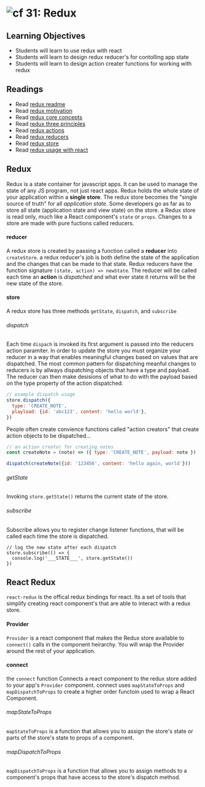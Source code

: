 ![cf](http://i.imgur.com/7v5ASc8.png) 31: Redux
===

## Learning Objectives
* Students will learn to use redux with react 
* Students will learn to design redux reducer's for contolling app state
* Students will learn to design action creater functions for working with redux

## Readings
* Read [redux readme](http://redux.js.org/)
* Read [redux motivation](http://redux.js.org/docs/introduction/Motivation.html)
* Read [redux core concepts](http://redux.js.org/docs/introduction/CoreConcepts.html)
* Read [redux three principles](http://redux.js.org/docs/introduction/ThreePrinciples.html)
* Read [redux actions](http://redux.js.org/docs/basics/Actions.html)
* Read [redux reducers](http://redux.js.org/docs/basics/Reducers.html)
* Read [redux store](http://redux.js.org/docs/basics/Store.html)
* Read [redux usage with react](http://redux.js.org/docs/basics/UsageWithReact.html)

## Redux
Redux is a state container for javascript apps. It can be used to manage the state of any JS program, not just react apps. Redux holds the whole state of your application within a **single store**. The redux store becomes the "single source of truth" for all *application state*. Some developers go as far as to store all state (application state and view state) on the store. a Redux store is read only, much like a React component's `state` or `props`. Changes to a store are made with pure fuctions called reducers.

#### reducer
A redux store is created by passing a function called a **reducer** into `createStore`. a redux reducer's job is both define the state of the application and the changes that can be made to that state. Redux reducers have the function signature `(state, action) => newState`. The reducer will be called each time an **action** is _dispatched_ and what ever state it returns will be the new state of the store. 

#### store 
A redux store has three methods `getState`, `dispatch`, and `subscribe`

###### dispatch
Each time `dispach` is invoked its first argument is passed into the reducers action paramiter. In order to update the store you must organize your reducer in a way that enables meaningful changes based on values that are dispatched. The most common pattern for dispatching meanful changes to reducers is by allways dispatching objects that have a type and payload. The reducer can then make desisions of what to do with the payload based on the type property of the action dispatched.  

``` javascript
// example dispatch usage
store.dispatch({
  type: 'CREATE_NOTE',
  playload: {id: 'abc123', content: 'hello world'},
})
```
People often create convience functions called "action creators" that create action objects to be dispatched...  
``` javascript
// an action creator for creating notes
const createNote = (note) => ({ type: 'CREATE_NOTE', payload: note })

dispatch(createNote({id: '123456', content: 'hello again, world'}))
```
 
###### getState 
Invoking `store.getState()` returns the current state of the store.

###### subscribe
Subscribe allows you to register change listener functions, that will be called each time the store is dispatched.
```
// log the new state after each dispatch
store.subscribe(() => {
  console.log('___STATE___', store.getState())
})
```

## React Redux 
`react-redux` is the offical redux bindings for react. Its a set of tools that simplify creating react component's that are able to interact with a redux store.

#### Provider 
`Provider` is a react component that makes the Redux store available to `connect()` calls in the component heirarchy. You will wrap the Provider around the rest of your application.

#### connect 
the `connect` function Connects a react component to the redux store added to your app's `Provider` component. connect uses `mapStateToProps` and `mapDispatchToProps` to create a higher order functoin used to wrap a React Component.

###### mapStateToProps
`mapStateToProps` is a function that allows you to assign the store's state or parts of the store's state to props of a component.

###### mapDispatchToProps
`mapDispatchToProps` is a function that allows you to assign methods to a component's props that have access to the store's dispatch method.

